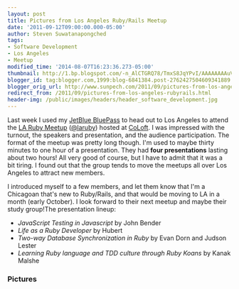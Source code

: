 ```yaml
---
layout: post
title: Pictures from Los Angeles Ruby/Rails Meetup
date: '2011-09-12T09:00:00.000-05:00'
author: Steven Suwatanapongched
tags:
- Software Development
- Los Angeles
- Meetup
modified_time: '2014-08-07T16:23:36.273-05:00'
thumbnail: http://1.bp.blogspot.com/-n_AlCTGRQ78/TmxS8JqYPvI/AAAAAAAAuV0/A1cQMkbqcx8/s600/2011-09-08+at+19-19-26.jpg
blogger_id: tag:blogger.com,1999:blog-6841384.post-2762427504609341889
blogger_orig_url: http://www.sunpech.com/2011/09/pictures-from-los-angeles-rubyrails.html
redirect_from: /2011/09/pictures-from-los-angeles-rubyrails.html
header-img: /public/images/headers/header_software_development.jpg
---
```


Last week I used my <a href="http://www.jetblue.com/bluepass">JetBlue BluePass</a> to head out to Los Angeles to attend the <a href="http://www.meetup.com/laruby/">LA Ruby Meetup</a> (<a href="https://twitter.com/#!/laruby">@laruby</a>) hosted at <a href="http://www.coloft.com/">CoLoft</a>. I was impressed with the turnout, the speakers and presentation, and the audience participation. The format of the meetup was pretty long though. I'm used to maybe thirty minutes to one hour of a presentation. They had <strong>four presentations</strong> lasting about two hours! All very good of course, but I have to admit that it was a bit tiring. I found out that the group tends to move the meetups all over Los Angeles to attract new members.

I introduced myself to a few members, and let them know that I'm a Chicagoan that's new to Ruby/Rails, and that would be moving to LA in a month (early October). I look forward to their next meetup and maybe their study group!The presentation lineup:

<ul>
  <li><em>JavaScript Testing in Javascript</em> by John Bender</li>
  <li><em>Life as a Ruby Developer</em> by Hubert</li>
  <li><em>Two-way Database Synchronization in Ruby</em> by Evan Dorn and Judson Lester</li>
  <li><em>Learning Ruby language and TDD culture through Ruby Koans</em> by Kanak Malshe</li>
</ul>

### Pictures

<a href="http://1.bp.blogspot.com/-n_AlCTGRQ78/TmxS8JqYPvI/AAAAAAAAuV0/A1cQMkbqcx8/s600/2011-09-08+at+19-19-26.jpg"><img alt="" border="0"  src="http://1.bp.blogspot.com/-n_AlCTGRQ78/TmxS8JqYPvI/AAAAAAAAuV0/A1cQMkbqcx8/s320/2011-09-08+at+19-19-26.jpg"  /></a>

<a href="http://1.bp.blogspot.com/-09A1FIa_XVU/TmxS84oK-tI/AAAAAAAAuV8/pBUbLjGTTf8/s600/2011-09-08+at+19-19-47.jpg"><img alt="" border="0"  src="http://1.bp.blogspot.com/-09A1FIa_XVU/TmxS84oK-tI/AAAAAAAAuV8/pBUbLjGTTf8/s320/2011-09-08+at+19-19-47.jpg"  /></a>

<a href="http://2.bp.blogspot.com/-MOchBawcumI/TmxS9TnVTFI/AAAAAAAAuWA/a92QF9iqQX8/s600/2011-09-08+at+19-20-04.jpg"><img alt="" border="0"  src="http://2.bp.blogspot.com/-MOchBawcumI/TmxS9TnVTFI/AAAAAAAAuWA/a92QF9iqQX8/s320/2011-09-08+at+19-20-04.jpg"  /></a>

<a href="http://1.bp.blogspot.com/-NR6z1jReqIc/TmxS-5BFvOI/AAAAAAAAuWM/DJQ7rdufBIk/s600/2011-09-08+at+19-21-11.jpg"><img alt="" border="0"  src="http://1.bp.blogspot.com/-NR6z1jReqIc/TmxS-5BFvOI/AAAAAAAAuWM/DJQ7rdufBIk/s320/2011-09-08+at+19-21-11.jpg"  /></a>

<a href="http://3.bp.blogspot.com/-EbJ0XTU8MI0/TmxTAZoOCQI/AAAAAAAAuWY/OKcUvK4h8p0/s600/2011-09-08+at+19-23-41.jpg"><img alt="" border="0"  src="http://3.bp.blogspot.com/-EbJ0XTU8MI0/TmxTAZoOCQI/AAAAAAAAuWY/OKcUvK4h8p0/s320/2011-09-08+at+19-23-41.jpg"  /></a>

<a href="http://2.bp.blogspot.com/-j0dpA_DGkss/TmxTBWrJbpI/AAAAAAAAuWg/RJPdUiUH44Q/s600/2011-09-08+at+19-25-15.jpg"><img alt="" border="0"  src="http://2.bp.blogspot.com/-j0dpA_DGkss/TmxTBWrJbpI/AAAAAAAAuWg/RJPdUiUH44Q/s320/2011-09-08+at+19-25-15.jpg"  /></a>

<a href="http://4.bp.blogspot.com/-kd1Dy-It8D8/TmxTBrx9dQI/AAAAAAAAuWk/XdyJEFZ8xhM/s600/2011-09-08+at+19-25-46.jpg"><img alt="" border="0"  src="http://4.bp.blogspot.com/-kd1Dy-It8D8/TmxTBrx9dQI/AAAAAAAAuWk/XdyJEFZ8xhM/s320/2011-09-08+at+19-25-46.jpg"  /></a>

<a href="http://4.bp.blogspot.com/-eel5NurR2xQ/TmxTCBlNpkI/AAAAAAAAuWo/1SK7TdeNacI/s600/2011-09-08+at+19-26-08.jpg"><img alt="" border="0"  src="http://4.bp.blogspot.com/-eel5NurR2xQ/TmxTCBlNpkI/AAAAAAAAuWo/1SK7TdeNacI/s320/2011-09-08+at+19-26-08.jpg"  /></a>

<a href="http://3.bp.blogspot.com/-5jiI5v1clzc/TmxTCSi7thI/AAAAAAAAuWs/oN_kdjnj_cU/s600/2011-09-08+at+19-27-41.jpg"><img alt="" border="0"  src="http://3.bp.blogspot.com/-5jiI5v1clzc/TmxTCSi7thI/AAAAAAAAuWs/oN_kdjnj_cU/s320/2011-09-08+at+19-27-41.jpg"  /></a>

<a href="http://1.bp.blogspot.com/-V4Nsqz3UgdI/TmxTDpZQ5xI/AAAAAAAAuW8/s1ttKInTPIA/s600/2011-09-08+at+19-38-16.jpg"><img alt="" border="0"  src="http://1.bp.blogspot.com/-V4Nsqz3UgdI/TmxTDpZQ5xI/AAAAAAAAuW8/s1ttKInTPIA/s320/2011-09-08+at+19-38-16.jpg"  /></a>

<a href="http://1.bp.blogspot.com/-zDtgNOIBFz8/TmxTEbWKAII/AAAAAAAAuXA/Frbq6DFZte8/s600/2011-09-08+at+19-38-26.jpg"><img alt="" border="0"  src="http://1.bp.blogspot.com/-zDtgNOIBFz8/TmxTEbWKAII/AAAAAAAAuXA/Frbq6DFZte8/s320/2011-09-08+at+19-38-26.jpg"  /></a>

<a href="http://1.bp.blogspot.com/-GhX8d8nYOxM/TmxTE2j_wGI/AAAAAAAAuXI/mWK0agBG4oE/s600/2011-09-08+at+19-41-45.jpg"><img alt="" border="0"  src="http://1.bp.blogspot.com/-GhX8d8nYOxM/TmxTE2j_wGI/AAAAAAAAuXI/mWK0agBG4oE/s320/2011-09-08+at+19-41-45.jpg"  /></a>

<a href="http://4.bp.blogspot.com/-zimWbnS85w0/TmxTFfTYKfI/AAAAAAAAuXM/JeEq1QT7eKU/s600/2011-09-08+at+19-42-09.jpg"><img alt="" border="0"  src="http://4.bp.blogspot.com/-zimWbnS85w0/TmxTFfTYKfI/AAAAAAAAuXM/JeEq1QT7eKU/s320/2011-09-08+at+19-42-09.jpg"  /></a>

<a href="http://2.bp.blogspot.com/-gGJnUSX33ug/TmxTGfWQ6NI/AAAAAAAAuXc/L3h6ohCVEy0/s600/2011-09-08+at+20-02-51.jpg"><img alt="" border="0"  src="http://2.bp.blogspot.com/-gGJnUSX33ug/TmxTGfWQ6NI/AAAAAAAAuXc/L3h6ohCVEy0/s320/2011-09-08+at+20-02-51.jpg"  /></a>

<a href="http://2.bp.blogspot.com/-evSpgsfwH0k/TmxTHBKBEfI/AAAAAAAAuXk/GJl1pfBv-uE/s600/2011-09-08+at+20-04-34.jpg"><img alt="" border="0"  src="http://2.bp.blogspot.com/-evSpgsfwH0k/TmxTHBKBEfI/AAAAAAAAuXk/GJl1pfBv-uE/s320/2011-09-08+at+20-04-34.jpg"  /></a>

<a href="http://1.bp.blogspot.com/-MC0tc9e6qSY/TmxTHQv72KI/AAAAAAAAuXo/Ipnws2XsM9o/s600/2011-09-08+at+20-06-30+%25281%2529.jpg"><img alt="" border="0"  src="http://1.bp.blogspot.com/-MC0tc9e6qSY/TmxTHQv72KI/AAAAAAAAuXo/Ipnws2XsM9o/s320/2011-09-08+at+20-06-30+%25281%2529.jpg"  /></a>

<a href="http://2.bp.blogspot.com/-JzgiDmjPLaA/TmxTH4K123I/AAAAAAAAuXw/gI1nDDBdb68/s600/2011-09-08+at+20-06-39.jpg"><img alt="" border="0"  src="http://2.bp.blogspot.com/-JzgiDmjPLaA/TmxTH4K123I/AAAAAAAAuXw/gI1nDDBdb68/s320/2011-09-08+at+20-06-39.jpg"  /></a>

<a href="http://4.bp.blogspot.com/-HZukLhKxMpQ/TmxTJEHEquI/AAAAAAAAuX8/SeRSMqHVzcY/s600/2011-09-08+at+20-09-27.jpg"><img alt="" border="0"  src="http://4.bp.blogspot.com/-HZukLhKxMpQ/TmxTJEHEquI/AAAAAAAAuX8/SeRSMqHVzcY/s320/2011-09-08+at+20-09-27.jpg"  /></a>

<a href="http://4.bp.blogspot.com/-OSAXcMG8cAc/TmxTJfEEHnI/AAAAAAAAuYA/qONO3hIBl_o/s600/2011-09-08+at+20-13-27.jpg"><img alt="" border="0"  src="http://4.bp.blogspot.com/-OSAXcMG8cAc/TmxTJfEEHnI/AAAAAAAAuYA/qONO3hIBl_o/s320/2011-09-08+at+20-13-27.jpg"  /></a>

<a href="http://4.bp.blogspot.com/-xyNrcGjp1Do/TmxTJpb513I/AAAAAAAAuYE/BQuiW45OekM/s600/2011-09-08+at+20-17-57.jpg"><img alt="" border="0"  src="http://4.bp.blogspot.com/-xyNrcGjp1Do/TmxTJpb513I/AAAAAAAAuYE/BQuiW45OekM/s320/2011-09-08+at+20-17-57.jpg"  /></a>

<a href="http://4.bp.blogspot.com/-IZQNQA2J2zA/TmxTKROb_1I/AAAAAAAAuYI/AoMB-xYetkc/s600/2011-09-08+at+20-18-40.jpg"><img alt="" border="0"  src="http://4.bp.blogspot.com/-IZQNQA2J2zA/TmxTKROb_1I/AAAAAAAAuYI/AoMB-xYetkc/s320/2011-09-08+at+20-18-40.jpg"  /></a>

<a href="http://4.bp.blogspot.com/-2YNvGaQmpqI/TmxTK2tI0AI/AAAAAAAAuYM/nZxq5pN4rbM/s600/2011-09-08+at+20-18-56.jpg"><img alt="" border="0"  src="http://4.bp.blogspot.com/-2YNvGaQmpqI/TmxTK2tI0AI/AAAAAAAAuYM/nZxq5pN4rbM/s320/2011-09-08+at+20-18-56.jpg"  /></a>

<a href="http://3.bp.blogspot.com/-9yR3_Ke1zOM/TmxTLn6KpNI/AAAAAAAAuYU/ARXIw6H3SGk/s600/2011-09-08+at+20-23-12.jpg"><img alt="" border="0"  src="http://3.bp.blogspot.com/-9yR3_Ke1zOM/TmxTLn6KpNI/AAAAAAAAuYU/ARXIw6H3SGk/s320/2011-09-08+at+20-23-12.jpg"  /></a>

<a href="http://4.bp.blogspot.com/-yph-htjsKvE/TmxTL5Hxp_I/AAAAAAAAuYY/4XUST_plWmQ/s600/2011-09-08+at+20-27-04.jpg"><img alt="" border="0"  src="http://4.bp.blogspot.com/-yph-htjsKvE/TmxTL5Hxp_I/AAAAAAAAuYY/4XUST_plWmQ/s320/2011-09-08+at+20-27-04.jpg"  /></a>

<a href="http://4.bp.blogspot.com/-T3p5VD5vH9g/TmxTMEG-RrI/AAAAAAAAuYc/ri9Q870-q0I/s600/2011-09-08+at+20-29-10.jpg"><img alt="" border="0"  src="http://4.bp.blogspot.com/-T3p5VD5vH9g/TmxTMEG-RrI/AAAAAAAAuYc/ri9Q870-q0I/s320/2011-09-08+at+20-29-10.jpg"  /></a>

<a href="http://4.bp.blogspot.com/-q15ORRepxLY/TmxTMrp0WxI/AAAAAAAAuYg/HzKGNyr5L-8/s600/2011-09-08+at+20-29-11.jpg"><img alt="" border="0"  src="http://4.bp.blogspot.com/-q15ORRepxLY/TmxTMrp0WxI/AAAAAAAAuYg/HzKGNyr5L-8/s320/2011-09-08+at+20-29-11.jpg"  /></a>

<a href="http://2.bp.blogspot.com/-UaoBejCTb1g/TmxTNIV7MpI/AAAAAAAAuYo/5TBTf9tQFUk/s600/2011-09-08+at+20-33-08.jpg"><img alt="" border="0"  src="http://2.bp.blogspot.com/-UaoBejCTb1g/TmxTNIV7MpI/AAAAAAAAuYo/5TBTf9tQFUk/s320/2011-09-08+at+20-33-08.jpg"  /></a>

<a href="http://1.bp.blogspot.com/-p09bKoTlC_o/TmxTNkCix2I/AAAAAAAAuYs/Qr1HY5hoAdo/s600/2011-09-08+at+20-41-20.jpg"><img alt="" border="0"  src="http://1.bp.blogspot.com/-p09bKoTlC_o/TmxTNkCix2I/AAAAAAAAuYs/Qr1HY5hoAdo/s320/2011-09-08+at+20-41-20.jpg"  /></a>

<a href="http://3.bp.blogspot.com/-izFzhuBgEak/TmxTODTHlzI/AAAAAAAAuYw/g9_VmCkJv9Q/s600/2011-09-08+at+20-58-28.jpg"><img alt="" border="0"  src="http://3.bp.blogspot.com/-izFzhuBgEak/TmxTODTHlzI/AAAAAAAAuYw/g9_VmCkJv9Q/s320/2011-09-08+at+20-58-28.jpg"  /></a>

<a href="http://3.bp.blogspot.com/-BnUvs6E51QQ/TmxTO69LOaI/AAAAAAAAuY0/B4gyqvposWM/s600/2011-09-08+at+20-58-45.jpg"><img alt="" border="0"  src="http://3.bp.blogspot.com/-BnUvs6E51QQ/TmxTO69LOaI/AAAAAAAAuY0/B4gyqvposWM/s320/2011-09-08+at+20-58-45.jpg"  /></a>

<a href="http://3.bp.blogspot.com/-ZgDJTYo_pSU/TmxTP5QmXsI/AAAAAAAAuY8/rFrtGvKLR20/s600/2011-09-08+at+21-01-41.jpg"><img alt="" border="0"  src="http://3.bp.blogspot.com/-ZgDJTYo_pSU/TmxTP5QmXsI/AAAAAAAAuY8/rFrtGvKLR20/s320/2011-09-08+at+21-01-41.jpg"  /></a>

<a href="http://4.bp.blogspot.com/-qJnqCBGH5qs/TmxTQYEWnWI/AAAAAAAAuZA/r8qQmqZ3itg/s600/2011-09-08+at+21-02-13.jpg"><img alt="" border="0"  src="http://4.bp.blogspot.com/-qJnqCBGH5qs/TmxTQYEWnWI/AAAAAAAAuZA/r8qQmqZ3itg/s320/2011-09-08+at+21-02-13.jpg"  /></a>

<a href="http://3.bp.blogspot.com/-pIrHqMwHf5Y/TmxTQ4dOD7I/AAAAAAAAuZE/VTJRv6w7juY/s600/2011-09-08+at+21-13-03.jpg"><img alt="" border="0"  src="http://3.bp.blogspot.com/-pIrHqMwHf5Y/TmxTQ4dOD7I/AAAAAAAAuZE/VTJRv6w7juY/s320/2011-09-08+at+21-13-03.jpg"  /></a>
